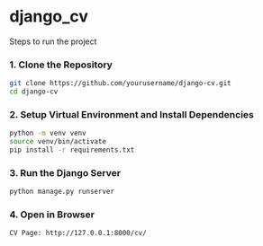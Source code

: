 # django_cv
Steps to run the project
### 1. Clone the Repository
```bash
git clone https://github.com/yourusername/django-cv.git
cd django-cv
```

### 2. Setup Virtual Environment and Install Dependencies
```bash
python -m venv venv
source venv/bin/activate
pip install -r requirements.txt
```

### 3. Run the Django Server
```bash
python manage.py runserver
```

### 4. Open in Browser
```bash
CV Page: http://127.0.0.1:8000/cv/
```
